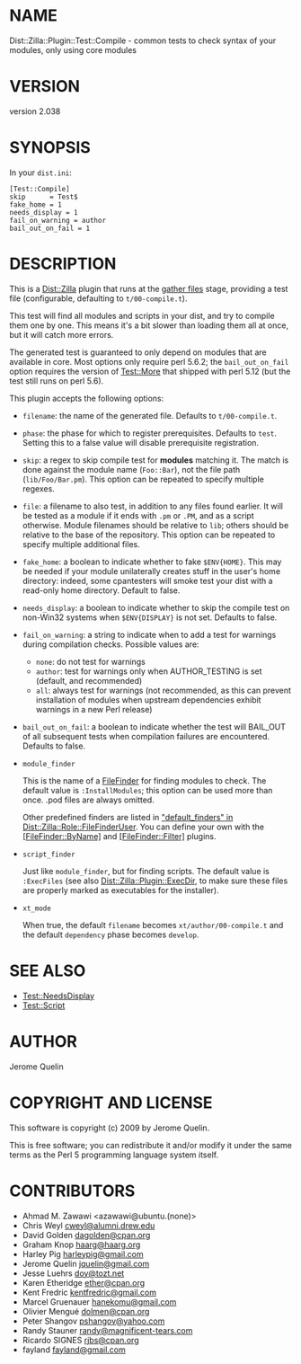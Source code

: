 # NAME

Dist::Zilla::Plugin::Test::Compile - common tests to check syntax of your modules, only using core modules

# VERSION

version 2.038

# SYNOPSIS

In your `dist.ini`:

    [Test::Compile]
    skip      = Test$
    fake_home = 1
    needs_display = 1
    fail_on_warning = author
    bail_out_on_fail = 1

# DESCRIPTION

This is a [Dist::Zilla](https://metacpan.org/pod/Dist::Zilla) plugin that runs at the [gather files](https://metacpan.org/pod/Dist::Zilla::Role::FileGatherer) stage,
providing a test file (configurable, defaulting to `t/00-compile.t`).

This test will find all modules and scripts in your dist, and try to
compile them one by one. This means it's a bit slower than loading them
all at once, but it will catch more errors.

The generated test is guaranteed to only depend on modules that are available
in core.  Most options only require perl 5.6.2; the `bail_out_on_fail` option
requires the version of [Test::More](https://metacpan.org/pod/Test::More) that shipped with perl 5.12 (but the
test still runs on perl 5.6).

This plugin accepts the following options:

- `filename`: the name of the generated file. Defaults to
`t/00-compile.t`.
- `phase`: the phase for which to register prerequisites. Defaults
to `test`.  Setting this to a false value will disable prerequisite
registration.
- `skip`: a regex to skip compile test for __modules__ matching it. The
match is done against the module name (`Foo::Bar`), not the file path
(`lib/Foo/Bar.pm`).  This option can be repeated to specify multiple regexes.
- `file`: a filename to also test, in addition to any files found
earlier.  It will be tested as a module if it ends with `.pm` or `.PM`,
and as a script otherwise.
Module filenames should be relative to `lib`; others should be relative to
the base of the repository.
This option can be repeated to specify multiple additional files.
- `fake_home`: a boolean to indicate whether to fake `$ENV{HOME}`.
This may be needed if your module unilaterally creates stuff in the user's home directory:
indeed, some cpantesters will smoke test your dist with a read-only home
directory. Default to false.
- `needs_display`: a boolean to indicate whether to skip the compile test
on non-Win32 systems when `$ENV{DISPLAY}` is not set. Defaults to false.
- `fail_on_warning`: a string to indicate when to add a test for
warnings during compilation checks. Possible values are:
    - `none`: do not test for warnings
    - `author`: test for warnings only when AUTHOR\_TESTING is set
    (default, and recommended)
    - `all`: always test for warnings (not recommended, as this can prevent
    installation of modules when upstream dependencies exhibit warnings in a new
    Perl release)
- `bail_out_on_fail`: a boolean to indicate whether the test will BAIL\_OUT
of all subsequent tests when compilation failures are encountered. Defaults to false.
- `module_finder`

    This is the name of a [FileFinder](https://metacpan.org/pod/Dist::Zilla::Role::FileFinder) for finding
    modules to check.  The default value is `:InstallModules`; this option can be
    used more than once.  .pod files are always omitted.

    Other predefined finders are listed in
    ["default_finders" in Dist::Zilla::Role::FileFinderUser](https://metacpan.org/pod/Dist::Zilla::Role::FileFinderUser#default_finders).
    You can define your own with the
    [[FileFinder::ByName]](https://metacpan.org/pod/Dist::Zilla::Plugin::FileFinder::ByName) and
    [[FileFinder::Filter]](https://metacpan.org/pod/Dist::Zilla::Plugin::FileFinder::Filter) plugins.

- `script_finder`

    Just like `module_finder`, but for finding scripts.  The default value is
    `:ExecFiles` (see also [Dist::Zilla::Plugin::ExecDir](https://metacpan.org/pod/Dist::Zilla::Plugin::ExecDir), to make sure these
    files are properly marked as executables for the installer).

- `xt_mode`

    When true, the default `filename` becomes `xt/author/00-compile.t` and the
    default `dependency` phase becomes `develop`.

# SEE ALSO

- [Test::NeedsDisplay](https://metacpan.org/pod/Test::NeedsDisplay)
- [Test::Script](https://metacpan.org/pod/Test::Script)

# AUTHOR

Jerome Quelin

# COPYRIGHT AND LICENSE

This software is copyright (c) 2009 by Jerome Quelin.

This is free software; you can redistribute it and/or modify it under
the same terms as the Perl 5 programming language system itself.

# CONTRIBUTORS

- Ahmad M. Zawawi <azawawi@ubuntu.(none)>
- Chris Weyl <cweyl@alumni.drew.edu>
- David Golden <dagolden@cpan.org>
- Graham Knop <haarg@haarg.org>
- Harley Pig <harleypig@gmail.com>
- Jerome Quelin <jquelin@gmail.com>
- Jesse Luehrs <doy@tozt.net>
- Karen Etheridge <ether@cpan.org>
- Kent Fredric <kentfredric@gmail.com>
- Marcel Gruenauer <hanekomu@gmail.com>
- Olivier Mengué <dolmen@cpan.org>
- Peter Shangov <pshangov@yahoo.com>
- Randy Stauner <randy@magnificent-tears.com>
- Ricardo SIGNES <rjbs@cpan.org>
- fayland <fayland@gmail.com>
